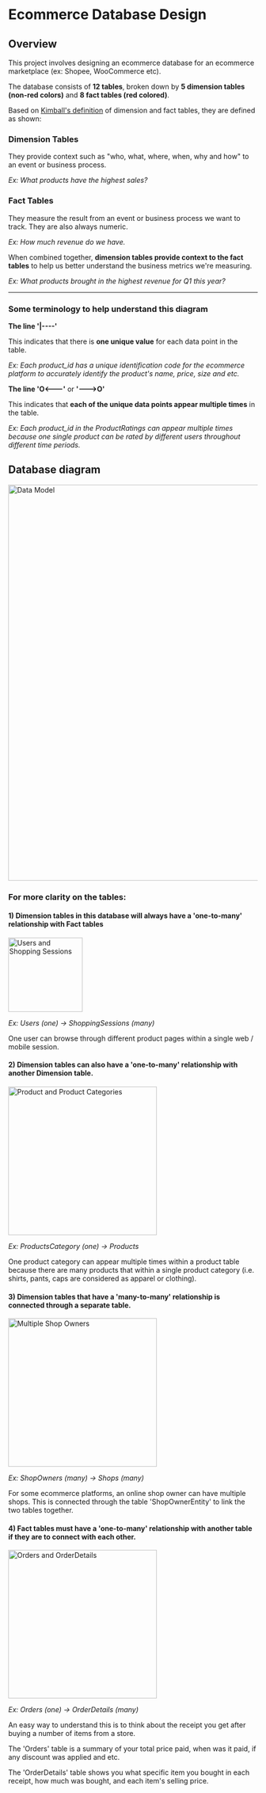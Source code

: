 # Ecommerce Database Design

## Overview
This project involves designing an ecommerce database for an ecommerce marketplace (ex: Shopee, WooCommerce etc).

The database consists of **12 tables**, broken down by **5 dimension tables (non-red colors)** and **8 fact tables (red colored)**.

Based on [Kimball's definition](https://www.kimballgroup.com/2003/01/fact-tables-and-dimension-tables/) of dimension and fact tables, they are defined as shown:

### Dimension Tables
They provide context such as "who, what, where, when, why and how" to an event or business process.

*Ex: What products have the highest sales?*

### Fact Tables
They measure the result from an event or business process we want to track. They are also always numeric.

*Ex: How much revenue do we have.*


When combined together, **dimension tables provide context to the fact tables** to help us better understand the business metrics we're measuring.

*Ex: What products brought in the highest revenue for Q1 this year?*

_________________________________________________________________________________________________________________

### Some terminology to help understand this diagram

**The line '|----'** 

This indicates that there is **one unique value** for each data point in the table. 

*Ex: Each product_id has a unique identification code for the ecommerce platform to accurately identify the product's name, price, size and etc.*

**The line 'O<---'** or **'--->O'** 

This indicates that **each of the unique data points appear multiple times** in the table.

*Ex: Each product_id in the ProductRatings can appear multiple times because one single product can be rated by different users throughout different time periods.*


## Database diagram
<img width="800" alt="Data Model" src="https://raw.githubusercontent.com/adamyangyang/ecomm-db-design/main/ERD-eComm-db.png">


### For more clarity on the tables:

#### 1) Dimension tables in this database will always have a 'one-to-many' relationship with Fact tables
<img width="150" alt="Users and Shopping Sessions" src="https://raw.githubusercontent.com/adamyangyang/ecomm-db-design/main/images/user-shopping-sessions.PNG">

*Ex: Users (one) -> ShoppingSessions (many)*

One user can browse through different product pages within a single web / mobile session.



#### 2) Dimension tables can also have a 'one-to-many' relationship with another Dimension table. 
<img width="300" alt="Product and Product Categories" src="https://raw.githubusercontent.com/adamyangyang/ecomm-db-design/main/images/products-category.PNG">

*Ex: ProductsCategory (one) -> Products*

One product category can appear multiple times within a product table because there are many products that within a single product category (i.e. shirts, pants, caps are considered as apparel or clothing).



#### 3) Dimension tables that have a **'many-to-many' relationship** is connected through a separate table. 
<img width="300" alt="Multiple Shop Owners" src="https://raw.githubusercontent.com/adamyangyang/ecomm-db-design/main/images/multiple-shop-owners.PNG">

*Ex: ShopOwners (many) -> Shops (many)*

For some ecommerce platforms, an online shop owner can have multiple shops. This is connected through the table 'ShopOwnerEntity' to link the two tables together.



#### 4) Fact tables must have a **'one-to-many' relationship** with another table if they are to connect with each other.
<img width="300" alt="Orders and OrderDetails" src="https://raw.githubusercontent.com/adamyangyang/ecomm-db-design/main/images/order-details.PNG">

*Ex: Orders (one) -> OrderDetails (many)*

An easy way to understand this is to think about the receipt you get after buying a number of items from a store.

The 'Orders' table is a summary of your total price paid, when was it paid, if any discount was applied and etc.

The 'OrderDetails' table shows you what specific item you bought in each receipt, how much was bought, and each item's selling price.
 
